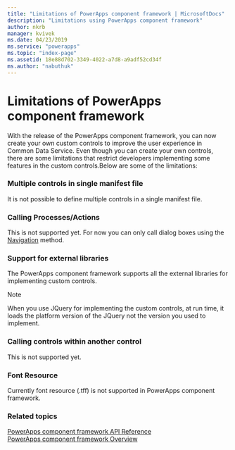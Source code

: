 ```yaml
---
title: "Limitations of PowerApps component framework | MicrosoftDocs"
description: "Limitations using PowerApps component framework"
author: nkrb
manager: kvivek
ms.date: 04/23/2019
ms.service: "powerapps"
ms.topic: "index-page"
ms.assetid: 18e88d702-3349-4022-a7d8-a9adf52cd34f
ms.author: "nabuthuk"
---
```


# Limitations of PowerApps component framework

With the release of the PowerApps component framework, you can now create your own custom controls to improve the user experience in Common Data Service. Even though you can create your own controls, there are some limitations that restrict developers implementing some features in the custom controls.Below are some of the limitations:

### Multiple controls in single manifest file

It is not possible to define multiple controls in a single manifest file. 

### Calling Processes/Actions

This is not supported yet. For now you can only call dialog boxes using the [Navigation](reference/navigation.md) method.

### Support for external libraries

The PowerApps component framework supports all the external libraries for implementing custom controls. 

> [!NOTE]
> When you use JQuery for implementing the custom controls, at run time, it loads the platform version of the JQuery not the version you used to implement. 

### Calling controls within another control

This is not supported yet.

### Font Resource

Currently font resource (.tff) is not supported in PowerApps component framework.

### Related topics

[PowerApps component framework API Reference](reference/index.md)<br/>
[PowerApps component framework Overview](overview.md)